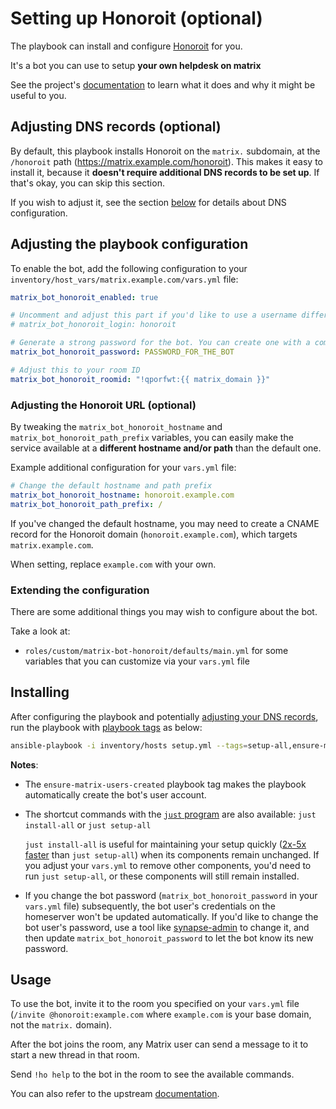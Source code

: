 # Setting up Honoroit (optional)

The playbook can install and configure [Honoroit](https://github.com/etkecc/honoroit) for you.

It's a bot you can use to setup **your own helpdesk on matrix**

See the project's [documentation](https://github.com/etkecc/honoroit/blob/main/README.md) to learn what it does and why it might be useful to you.

## Adjusting DNS records (optional)

By default, this playbook installs Honoroit on the `matrix.` subdomain, at the `/honoroit` path (https://matrix.example.com/honoroit). This makes it easy to install it, because it **doesn't require additional DNS records to be set up**. If that's okay, you can skip this section.

If you wish to adjust it, see the section [below](#adjusting-the-honoroit-url-optional) for details about DNS configuration.

## Adjusting the playbook configuration

To enable the bot, add the following configuration to your `inventory/host_vars/matrix.example.com/vars.yml` file:

```yaml
matrix_bot_honoroit_enabled: true

# Uncomment and adjust this part if you'd like to use a username different than the default
# matrix_bot_honoroit_login: honoroit

# Generate a strong password for the bot. You can create one with a command like `pwgen -s 64 1`.
matrix_bot_honoroit_password: PASSWORD_FOR_THE_BOT

# Adjust this to your room ID
matrix_bot_honoroit_roomid: "!qporfwt:{{ matrix_domain }}"
```

### Adjusting the Honoroit URL (optional)

By tweaking the `matrix_bot_honoroit_hostname` and `matrix_bot_honoroit_path_prefix` variables, you can easily make the service available at a **different hostname and/or path** than the default one.

Example additional configuration for your `vars.yml` file:

```yaml
# Change the default hostname and path prefix
matrix_bot_honoroit_hostname: honoroit.example.com
matrix_bot_honoroit_path_prefix: /
```

If you've changed the default hostname, you may need to create a CNAME record for the Honoroit domain (`honoroit.example.com`), which targets `matrix.example.com`.

When setting, replace `example.com` with your own.

### Extending the configuration

There are some additional things you may wish to configure about the bot.

Take a look at:

- `roles/custom/matrix-bot-honoroit/defaults/main.yml` for some variables that you can customize via your `vars.yml` file

## Installing

After configuring the playbook and potentially [adjusting your DNS records](#adjusting-dns-records), run the playbook with [playbook tags](playbook-tags.md) as below:

<!-- NOTE: let this conservative command run (instead of install-all) to make it clear that failure of the command means something is clearly broken. -->
```sh
ansible-playbook -i inventory/hosts setup.yml --tags=setup-all,ensure-matrix-users-created,start
```

**Notes**:

- The `ensure-matrix-users-created` playbook tag makes the playbook automatically create the bot's user account.

- The shortcut commands with the [`just` program](just.md) are also available: `just install-all` or `just setup-all`

  `just install-all` is useful for maintaining your setup quickly ([2x-5x faster](../CHANGELOG.md#2x-5x-performance-improvements-in-playbook-runtime) than `just setup-all`) when its components remain unchanged. If you adjust your `vars.yml` to remove other components, you'd need to run `just setup-all`, or these components will still remain installed.

- If you change the bot password (`matrix_bot_honoroit_password` in your `vars.yml` file) subsequently, the bot user's credentials on the homeserver won't be updated automatically. If you'd like to change the bot user's password, use a tool like [synapse-admin](configuring-playbook-synapse-admin.md) to change it, and then update `matrix_bot_honoroit_password` to let the bot know its new password.

## Usage

To use the bot, invite it to the room you specified on your `vars.yml` file (`/invite @honoroit:example.com` where `example.com` is your base domain, not the `matrix.` domain).

After the bot joins the room, any Matrix user can send a message to it to start a new thread in that room.

Send `!ho help` to the bot in the room to see the available commands.

You can also refer to the upstream [documentation](https://github.com/etkecc/honoroit#features).
